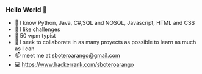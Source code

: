 ### Hello World 👋

<!--
**sboteroarango/sboteroarango** is a ✨ _special_ ✨ repository because its `README.md` (this file) appears on your GitHub profile.

Here are some ideas to get you started:
-->
- 📓 I know Python, Java, C#,SQL and NOSQL, Javascript, HTML and CSS
- 🔭 I like challenges
- 💪 50 wpm typist
- 👯 I seek to collaborate in as many proyects as possible to learn as much as I can
- 📫 meet me at sboteroarango@gmail.com
- 💻 https://www.hackerrank.com/sboteroarango

